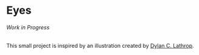 # Eyes

###### Work in Progress

This small project is inspired by an illustration created by [Dylan C. Lathrop](https://dylanlathrop.com/). 